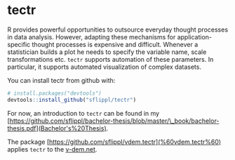 
<!-- README.md is generated from README.Rmd. Please edit that file -->
tectr
=====

R provides powerful opportunities to outsource everyday thought processes in data analysis. However, adapting these mechanisms for application-specific thought processes is expensive and difficult. Whenever a statistician builds a plot he needs to specify the variable name, scale transformations etc. `tectr` supports automation of these parameters. In particular, it supports automated visualization of complex datasets.

You can install tectr from github with:

``` r
# install.packages("devtools")
devtools::install_github("sflippl/tectr")
```

For now, an introduction to `tectr` can be found in my [https://github.com/sflippl/bachelor-thesis/blob/master/\_book/bachelor-thesis.pdf](Bachelor's%20Thesis).

The package [https://github.com/sflippl/vdem.tectr](%60vdem.tectr%60) applies `tectr` to the [v-dem.net](V-Dem%20database).
